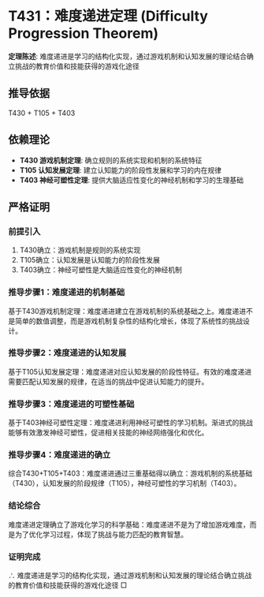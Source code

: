 # T431：难度递进定理 (Difficulty Progression Theorem)

**定理陈述**: 难度递进是学习的结构化实现，通过游戏机制和认知发展的理论结合确立挑战的教育价值和技能获得的游戏化途径

## 推导依据
T430 + T105 + T403

## 依赖理论
- **T430 游戏机制定理**: 确立规则的系统实现和机制的系统特征
- **T105 认知发展定理**: 建立认知能力的阶段性发展和学习的内在规律
- **T403 神经可塑性定理**: 提供大脑适应性变化的神经机制和学习的生理基础

## 严格证明

### 前提引入
1. T430确立：游戏机制是规则的系统实现
2. T105确立：认知发展是认知能力的阶段性发展
3. T403确立：神经可塑性是大脑适应性变化的神经机制

### 推导步骤1：难度递进的机制基础
基于T430游戏机制定理：难度递进建立在游戏机制的系统基础之上。难度递进不是简单的数值调整，而是游戏机制复杂性的结构化增长，体现了系统性的挑战设计。

### 推导步骤2：难度递进的认知发展
基于T105认知发展定理：难度递进对应认知发展的阶段性特征。有效的难度递进需要匹配认知发展的规律，在适当的挑战中促进认知能力的提升。

### 推导步骤3：难度递进的可塑性基础
基于T403神经可塑性定理：难度递进利用神经可塑性的学习机制。渐进式的挑战能够有效激发神经可塑性，促进相关技能的神经网络强化和优化。

### 推导步骤4：难度递进的确立
综合T430+T105+T403：难度递进通过三重基础得以确立：游戏机制的系统基础（T430），认知发展的阶段规律（T105），神经可塑性的学习机制（T403）。

### 结论综合
难度递进定理确立了游戏化学习的科学基础：难度递进不是为了增加游戏难度，而是为了优化学习过程，体现了挑战与能力匹配的教育智慧。

### 证明完成
∴ 难度递进是学习的结构化实现，通过游戏机制和认知发展的理论结合确立挑战的教育价值和技能获得的游戏化途径 □